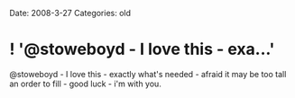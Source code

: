 Date: 2008-3-27
Categories: old

# ! '@stoweboyd - I love this - exa...'

@stoweboyd - I love this - exactly what's needed - afraid it may be too tall an order to fill - good luck - i'm with you.
